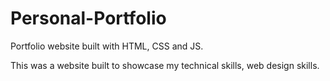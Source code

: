 # Personal-Portfolio
Portfolio website built with HTML, CSS and JS.

This was a website built to showcase my technical skills, web design skills.
